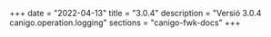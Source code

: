 +++
date        = "2022-04-13"
title       = "3.0.4"
description = "Versió 3.0.4 canigo.operation.logging"
sections    = "canigo-fwk-docs"
+++